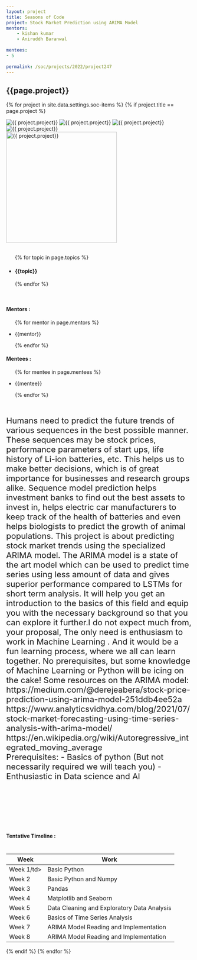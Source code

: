 ```yaml
---
layout: project
title: Seasons of Code
project: Stock Market Prediction using ARIMA Model
mentors:
    - kishan kumar
    - Aniruddh Baranwal   
    
mentees:
- 5 
    
permalink: /soc/projects/2022/project247
---
```


<h2 class="display1 m-3 p-3 text-center project-title">{{page.project}}</h2>

{% for project in site.data.settings.soc-items %}
{% if project.title == page.project %}

<div class ="img-soc d-block"> 
    <img src="{{ site.baseurl }}/{{ project.image }}" alt="{{ project.project}}" class="image-1">
    <img src="{{ site.baseurl }}/{{ project.image }}" alt="{{ project.project}}" class="image-2">
    <img src="{{ site.baseurl }}/{{ project.image }}" alt="{{ project.project}}" class="image-3">
    <img src="{{ site.baseurl }}/{{ project.image }}" alt="{{ project.project}}" class="image-4">
</div>
<div class = "mobile-img-soc">
  <img src="{{ site.baseurl }}/{{ project.image }}"  width = "300" height="300" alt="{{ project.project}}" class="border rounded">
  </div>
<div >
    <br>
    <ul>
        {% for topic in page.topics %}
        <li><h4 class="text-primary text-center topics">{{topic}}</h4></li>
        {% endfor %}
    </ul>
    <br>
    <h4 class="display3  ">Mentors :</h4> 
    <ul>
        {% for mentor in page.mentors %}
        <li><p class="lead">{{mentor}}</p></li>
        {% endfor %}
    </ul>
    <h4 class="display3  ">Mentees :</h4> 
    <ul>
        {% for mentee in page.mentees %}
        <li><p class="lead">{{mentee}}</p></li>
        {% endfor %}
    </ul>
</div>
<div class = "project-desc" style = "margin-bottom: 140px">
    <p class="display3" style = "font-size:22px;" >
        <br>
        Humans need to predict the future trends of various sequences in the best possible manner. These sequences may be stock prices, performance parameters of start ups, life history of Li-ion batteries, etc. This helps us to make better decisions, which is of great importance for businesses and research groups alike. Sequence model prediction helps investment banks to find out the best assets to invest in, helps electric car manufacturers to keep track of the health of batteries and even helps biologists to predict the growth of animal populations. This project is about predicting stock market trends using the specialized ARIMA model. The ARIMA model is a state of the art model which can be used to predict time series using less amount of data and gives superior performance compared to LSTMs for short term analysis. It will help you get an introduction to the basics of this field and equip you with the necessary background so that you can explore it further.I do not expect much from, your proposal, The only need is enthusiasm to work in Machine Learning . And it would be a fun learning process, where we all can learn together. No prerequisites, but some knowledge of Machine Learning or Python will be icing on the cake!
        Some resources on the ARIMA model:
        https://medium.com/@derejeabera/stock-price-prediction-using-arima-model-251ddb4ee52a
        https://www.analyticsvidhya.com/blog/2021/07/stock-market-forecasting-using-time-series-analysis-with-arima-model/
        https://en.wikipedia.org/wiki/Autoregressive_integrated_moving_average 
<br>
Prerequisites:
- Basics of python (But not necessarily required we will teach you)
- Enthusiastic in Data science and AI
</p>
</div>
<div class = "d-flex flex-wrap">
<div>
    <h4 class="display3" style="margin:40px 0px 40px 0px;">Tentative Timeline :</h4>
    <table class="table table-striped">
    <thead>
        <tr>
        <th>Week</th>
        <th>Work</th>
        </tr>
    </thead>
    <tbody>
    <tr>
      <td>Week 1/td>
      <td>Basic Python</td>     
    </tr>
    <tr>
      <td>Week 2</td>
      <td>Basic Python and Numpy</td>
    </tr>
    <tr>
      <td>Week 3</td>
      <td>Pandas</td>
    </tr>
    <tr>
      <td>Week 4</td>
      <td>Matplotlib and Seaborn</td>
    </tr>
    <tr>
      <td>Week 5</td>
      <td>Data Cleaning and Exploratory Data Analysis</td>
    </tr>
    <tr>
      <td>Week 6</td>
      <td>Basics of Time Series Analysis</td>
    </tr>
    <tr>
      <td>Week 7</td>
      <td>ARIMA Model Reading and Implementation</td>
    </tr>
    <tr>
      <td>Week 8</td>
      <td>ARIMA Model Reading and Implementation</td>
    </tr>
    </tbody>
    </table>
</div>

</div>
{% endif %}
{% endfor %}
